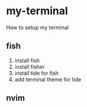 # my-terminal
How to setup my terminal

## fish
1. install fish
1. install fisher
1. install tide for fish
1. add terminal theme for tide

## nvim

